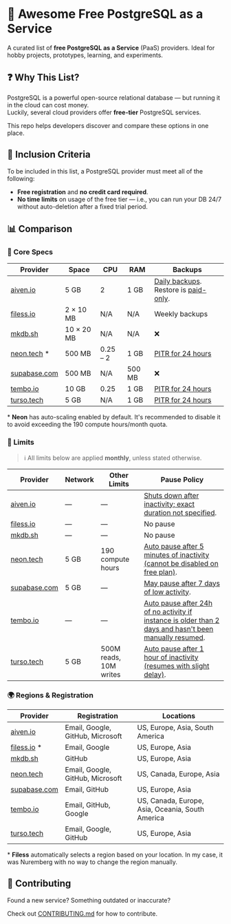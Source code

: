 # 🐘 Awesome Free PostgreSQL as a Service

A curated list of **free PostgreSQL as a Service** (PaaS) providers. Ideal for hobby projects, prototypes, learning, and experiments.

## ❓ Why This List?

PostgreSQL is a powerful open-source relational database — but running it in the cloud can cost money.  
Luckily, several cloud providers offer **free-tier** PostgreSQL services.

This repo helps developers discover and compare these options in one place.

## 📌 Inclusion Criteria

To be included in this list, a PostgreSQL provider must meet all of the following:

- **Free registration** and **no credit card required**.
- **No time limits** on usage of the free tier — i.e., you can run your DB 24/7 without auto-deletion after a fixed trial period.

## 📊 Comparison

### 🔧 Core Specs

| Provider                             | Space      | CPU      | RAM    | Backups                                                                                                                                                                                 |
| ------------------------------------ | ---------- | -------- | ------ | --------------------------------------------------------------------------------------------------------------------------------------------------------------------------------------- |
| [aiven.io](https://aiven.io)         | 5 GB       | 2        | 1 GB   | [Daily backups](https://aiven.io/docs/products/postgresql/concepts/pg-backups). Restore is [paid-only](https://aiven.io/community/forum/t/how-do-i-get-mysql-backup-in-free-tier/1127). |
| [filess.io](https://filess.io)       | 2 × 10 MB  | N/A      | N/A    | Weekly backups                                                                                                                                                                          |
| [mkdb.sh](https://www.mkdb.sh)       | 10 × 20 MB | N/A      | N/A    | ❌                                                                                                                                                                                       |
| [neon.tech](https://neon.tech) *     | 500 MB     | 0.25 – 2 | 1 GB   | [PITR for 24 hours](https://neon.tech/docs/manage/backups)                                                                                                                              |
| [supabase.com](https://supabase.com) | 500 MB     | N/A      | 500 MB | ❌                                                                                                                                                                                       |
| [tembo.io](https://tembo.io)         | 10 GB      | 0.25     | 1 GB   | [PITR for 24 hours](https://tembo.io/docs/product/cloud/configuration-and-management/backup-and-restore)                                                                                |
| [turso.tech](https://turso.tech)     | 5 GB       | N/A      | 1 GB   | [PITR for 24 hours](https://docs.turso.tech/features/point-in-time-recovery)                                                                                                            |

\* **Neon** has auto-scaling enabled by default. It's recommended to disable it to avoid exceeding the 190 compute hours/month quota.

### 🛑 Limits

> ℹ️ All limits below are applied **monthly**, unless stated otherwise.

| Provider                             | Network | Other Limits           | Pause Policy                                                                                                                                                                          |
| ------------------------------------ | ------- | ---------------------- | ------------------------------------------------------------------------------------------------------------------------------------------------------------------------------------- |
| [aiven.io](https://aiven.io)         | —       | —                      | [Shuts down after inactivity; exact duration not specified](https://aiven.io/docs/platform/concepts/free-plan#free-plan-features-and-limitations).                                    |
| [filess.io](https://filess.io)       | —       | —                      | No pause                                                                                                                                                                              |
| [mkdb.sh](https://www.mkdb.sh)       | —       | —                      | No pause                                                                                                                                                                              |
| [neon.tech](https://neon.tech)       | 5 GB    | 190 compute hours      | [Auto pause after 5 minutes of inactivity (cannot be disabled on free plan)](https://neon.tech/docs/guides/scale-to-zero-guide).                                                      |
| [supabase.com](https://supabase.com) | 5 GB    | —                      | [May pause after 7 days of low activity](https://supabase.com/docs/guides/deployment/going-into-prod#availability).                                                                   |
| [tembo.io](https://tembo.io)         | —       | —                      | [Auto pause after 24h of no activity if instance is older than 2 days and hasn't been manually resumed](https://tembo.io/docs/product/cloud/configuration-and-management/auto-pause). |
| [turso.tech](https://turso.tech)     | 5 GB    | 500M reads, 10M writes | [Auto pause after 1 hour of inactivity (resumes with slight delay)](https://docs.turso.tech/features/scale-to-zero).                                                                  |

### 🌍 Regions & Registration

| Provider                             | Registration                     | Locations                                        |
| ------------------------------------ | -------------------------------- | ------------------------------------------------ |
| [aiven.io](https://aiven.io)         | Email, Google, GitHub, Microsoft | US, Europe, Asia, South America                  |
| [filess.io](https://filess.io) *     | Email, Google                    | US, Europe, Asia                                 |
| [mkdb.sh](https://www.mkdb.sh)       | GitHub                           | US, Europe, Asia                                 |
| [neon.tech](https://neon.tech)       | Email, Google, GitHub, Microsoft | US, Canada, Europe, Asia                         |
| [supabase.com](https://supabase.com) | Email, GitHub                    | US, Europe, Asia                                 |
| [tembo.io](https://tembo.io)         | Email, GitHub, Google            | US, Canada, Europe, Asia, Oceania, South America |
| [turso.tech](https://turso.tech)     | Email, Google, GitHub            | US, Europe, Asia                                 |

\* **Filess** automatically selects a region based on your location. In my case, it was Nuremberg with no way to change the region manually.

## 🤝 Contributing

Found a new service? Something outdated or inaccurate?

Check out [CONTRIBUTING.md](CONTRIBUTING.md) for how to contribute.
